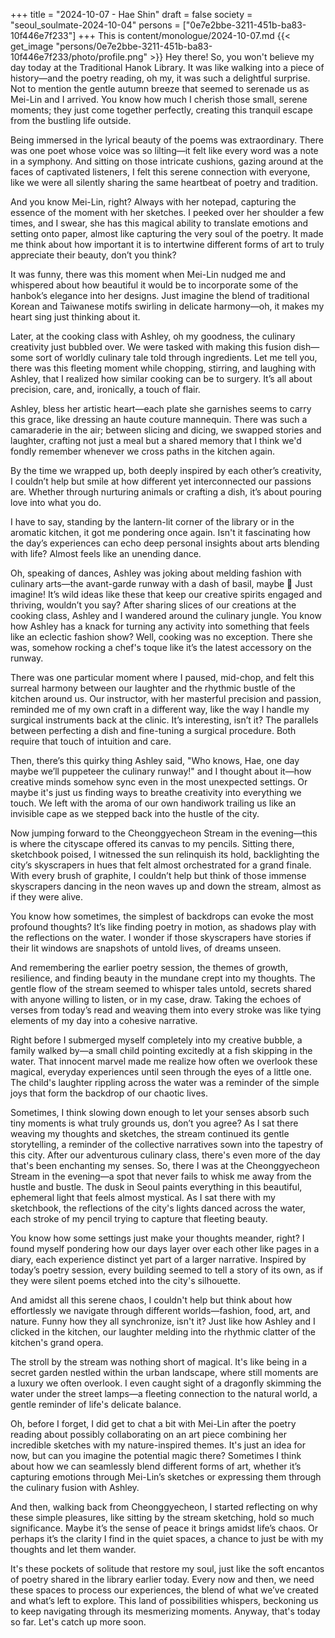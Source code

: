 +++
title = "2024-10-07 - Hae Shin"
draft = false
society = "seoul_soulmate-2024-10-04"
persons = ["0e7e2bbe-3211-451b-ba83-10f446e7f233"]
+++
This is content/monologue/2024-10-07.md
{{< get_image "persons/0e7e2bbe-3211-451b-ba83-10f446e7f233/photo/profile.png" >}}
Hey there! So, you won't believe
 my day today at the Traditional Hanok Library. It was like walking into a piece of history—and the poetry reading, oh my, it was such a delightful surprise. Not to mention the gentle autumn breeze that seemed to serenade us as Mei-Lin and I arrived. You know how much I cherish those small, serene moments; they just come together perfectly, creating this tranquil escape from the bustling life outside.

Being immersed in the lyrical beauty of the poems was extraordinary. There was one poet whose voice was so lilting—it felt like every word was a note in a symphony. And sitting on those intricate cushions, gazing around at the faces of captivated listeners, I felt this serene connection with everyone, like we were all silently sharing the same heartbeat of poetry and tradition.

And you know Mei-Lin, right? Always with her notepad, capturing the essence of the moment with her sketches. I peeked over her shoulder a few times, and I swear, she has this magical ability to translate emotions and setting onto paper, almost like capturing the very soul of the poetry. It made me think about how important it is to intertwine different forms of art to truly appreciate their beauty, don’t you think?

It was funny, there was this moment when Mei-Lin nudged me and whispered about how beautiful it would be to incorporate some of the hanbok’s elegance into her designs. Just imagine the blend of traditional Korean and Taiwanese motifs swirling in delicate harmony—oh, it makes my heart sing just thinking about it.

Later, at the cooking class with Ashley, oh my goodness, the culinary creativity just bubbled over. We were tasked with making this fusion dish—some sort of worldly culinary tale told through ingredients. Let me tell you, there was this fleeting moment while chopping, stirring, and laughing with Ashley, that I realized how similar cooking can be to surgery. It’s all about precision, care, and, ironically, a touch of flair.

Ashley, bless her artistic heart—each plate she garnishes seems to carry this grace, like dressing an haute couture mannequin. There was such a camaraderie in the air; between slicing and dicing, we swapped stories and laughter, crafting not just a meal but a shared memory that I think we'd fondly remember whenever we cross paths in the kitchen again.

By the time we wrapped up, both deeply inspired by each other’s creativity, I couldn’t help but smile at how different yet interconnected our passions are. Whether through nurturing animals or crafting a dish, it’s about pouring love into what you do.

I have to say, standing by the lantern-lit corner of the library or in the aromatic kitchen, it got me pondering once again. Isn't it fascinating how the day’s experiences can echo deep personal insights about arts blending with life? Almost feels like an unending dance.

Oh, speaking of dances, Ashley was joking about melding fashion with culinary arts—the avant-garde runway with a dash of basil, maybe 🌿 Just imagine! It’s wild ideas like these that keep our creative spirits engaged and thriving, wouldn’t you say?
After sharing slices of our creations at the cooking class, Ashley and I wandered around the culinary jungle. You know how Ashley has a knack for turning any activity into something that feels like an eclectic fashion show? Well, cooking was no exception. There she was, somehow rocking a chef's toque like it’s the latest accessory on the runway.

There was one particular moment where I paused, mid-chop, and felt this surreal harmony between our laughter and the rhythmic bustle of the kitchen around us. Our instructor, with her masterful precision and passion, reminded me of my own craft in a different way, like the way I handle my surgical instruments back at the clinic. It’s interesting, isn’t it? The parallels between perfecting a dish and fine-tuning a surgical procedure. Both require that touch of intuition and care.

Then, there’s this quirky thing Ashley said, "Who knows, Hae, one day maybe we’ll puppeteer the culinary runway!" and I thought about it—how creative minds somehow sync even in the most unexpected settings. Or maybe it's just us finding ways to breathe creativity into everything we touch. We left with the aroma of our own handiwork trailing us like an invisible cape as we stepped back into the hustle of the city.

Now jumping forward to the Cheonggyecheon Stream in the evening—this is where the cityscape offered its canvas to my pencils. Sitting there, sketchbook poised, I witnessed the sun relinquish its hold, backlighting the city’s skyscrapers in hues that felt almost orchestrated for a grand finale. With every brush of graphite, I couldn’t help but think of those immense skyscrapers dancing in the neon waves up and down the stream, almost as if they were alive.

You know how sometimes, the simplest of backdrops can evoke the most profound thoughts? It’s like finding poetry in motion, as shadows play with the reflections on the water. I wonder if those skyscrapers have stories if their lit windows are snapshots of untold lives, of dreams unseen.

And remembering the earlier poetry session, the themes of growth, resilience, and finding beauty in the mundane crept into my thoughts. The gentle flow of the stream seemed to whisper tales untold, secrets shared with anyone willing to listen, or in my case, draw. Taking the echoes of verses from today’s read and weaving them into every stroke was like tying elements of my day into a cohesive narrative.

Right before I submerged myself completely into my creative bubble, a family walked by—a small child pointing excitedly at a fish skipping in the water. That innocent marvel made me realize how often we overlook these magical, everyday experiences until seen through the eyes of a little one. The child's laughter rippling across the water was a reminder of the simple joys that form the backdrop of our chaotic lives.

Sometimes, I think slowing down enough to let your senses absorb such tiny moments is what truly grounds us, don’t you agree? As I sat there weaving my thoughts and sketches, the stream continued its gentle storytelling, a reminder of the collective narratives sown into the tapestry of this city.
After our adventurous culinary class, there's even more of the day that's been enchanting my senses. So, there I was at the Cheonggyecheon Stream in the evening—a spot that never fails to whisk me away from the hustle and bustle. The dusk in Seoul paints everything in this beautiful, ephemeral light that feels almost mystical. As I sat there with my sketchbook, the reflections of the city's lights danced across the water, each stroke of my pencil trying to capture that fleeting beauty.

You know how some settings just make your thoughts meander, right? I found myself pondering how our days layer over each other like pages in a diary, each experience distinct yet part of a larger narrative. Inspired by today’s poetry session, every building seemed to tell a story of its own, as if they were silent poems etched into the city's silhouette.

And amidst all this serene chaos, I couldn't help but think about how effortlessly we navigate through different worlds—fashion, food, art, and nature. Funny how they all synchronize, isn't it? Just like how Ashley and I clicked in the kitchen, our laughter melding into the rhythmic clatter of the kitchen's grand opera.

The stroll by the stream was nothing short of magical. It's like being in a secret garden nestled within the urban landscape, where still moments are a luxury we often overlook. I even caught sight of a dragonfly skimming the water under the street lamps—a fleeting connection to the natural world, a gentle reminder of life's delicate balance.

Oh, before I forget, I did get to chat a bit with Mei-Lin after the poetry reading about possibly collaborating on an art piece combining her incredible sketches with my nature-inspired themes. It's just an idea for now, but can you imagine the potential magic there? Sometimes I think about how we can seamlessly blend different forms of art, whether it’s capturing emotions through Mei-Lin’s sketches or expressing them through the culinary fusion with Ashley.

And then, walking back from Cheonggyecheon, I started reflecting on why these simple pleasures, like sitting by the stream sketching, hold so much significance. Maybe it’s the sense of peace it brings amidst life’s chaos. Or perhaps it’s the clarity I find in the quiet spaces, a chance to just be with my thoughts and let them wander.

It's these pockets of solitude that restore my soul, just like the soft encantos of poetry shared in the library earlier today. Every now and then, we need these spaces to process our experiences, the blend of what we’ve created and what’s left to explore. This land of possibilities whispers, beckoning us to keep navigating through its mesmerizing moments.
Anyway, that's today so far. Let's catch up more soon. 
